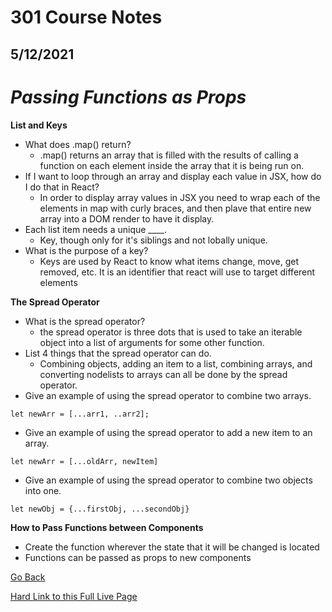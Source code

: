 # 301 Course Notes
## 5/12/2021

# *Passing Functions as Props*

**List and Keys**
- What does .map() return?
  - .map() returns an array that is filled with the results of calling a function on each element inside the array that it is being run on.
- If I want to loop through an array and display each value in JSX, how do I do that in React?
  - In order to display array values in JSX you need to wrap each of the elements in map with curly braces, and then plave that entire new array into a DOM render to have it display.
- Each list item needs a unique ____.
  - Key, though only for it's siblings and not lobally unique.
- What is the purpose of a key?
  - Keys are used by React to know what items change, move, get removed, etc. It is an identifier that react will use to target different elements

**The Spread Operator**
- What is the spread operator?
  - the spread operator is three dots that is used to take an iterable object into a list of arguments for some other function.
- List 4 things that the spread operator can do.
  - Combining objects, adding an item to a list, combining arrays, and converting nodelists to arrays can all be done by the spread operator.
- Give an example of using the spread operator to combine two arrays.

````let newArr = [...arr1, ..arr2];````
- Give an example of using the spread operator to add a new item to an array.

````let newArr = [...oldArr, newItem]````
- Give an example of using the spread operator to combine two objects into one.

``let newObj = {...firstObj, ...secondObj}``

**How to Pass Functions between Components**
 - Create the function wherever the state that it will be changed is located
 - Functions can be passed as props to new components



[Go Back](README.md)

[Hard Link to this Full Live Page](https://charles-bofferding.github.io/reading-notes/301-03.html)